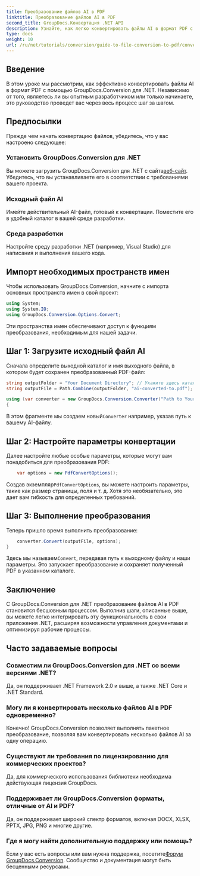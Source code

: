 ```yaml
---
title: Преобразование файлов AI в PDF
linktitle: Преобразование файлов AI в PDF
second_title: GroupDocs.Конвертация .NET API
description: Узнайте, как легко конвертировать файлы AI в формат PDF с помощью GroupDocs.Conversion для .NET. Это руководство проведет вас через процесс установки, настройки кода и конвертации.
type: docs
weight: 10
url: /ru/net/tutorials/conversion/guide-to-file-conversion-to-pdf/converting-ai-to-pdf/
---
```

## Введение

В этом уроке мы рассмотрим, как эффективно конвертировать файлы AI в формат PDF с помощью GroupDocs.Conversion для .NET. Независимо от того, являетесь ли вы опытным разработчиком или только начинаете, это руководство проведет вас через весь процесс шаг за шагом.

## Предпосылки

Прежде чем начать конвертацию файлов, убедитесь, что у вас настроено следующее:

### Установить GroupDocs.Conversion для .NET

 Вы можете загрузить GroupDocs.Conversion для .NET с сайта[веб-сайт](https://releases.groupdocs.com/conversion/net/). Убедитесь, что вы устанавливаете его в соответствии с требованиями вашего проекта.

### Исходный файл AI

Имейте действительный AI-файл, готовый к конвертации. Поместите его в удобный каталог в вашей среде разработки.

### Среда разработки

Настройте среду разработки .NET (например, Visual Studio) для написания и выполнения вашего кода.

## Импорт необходимых пространств имен

Чтобы использовать GroupDocs.Conversion, начните с импорта основных пространств имен в свой проект:

```csharp
using System;
using System.IO;
using GroupDocs.Conversion.Options.Convert;
```
Эти пространства имен обеспечивают доступ к функциям преобразования, необходимым для нашей задачи.

## Шаг 1: Загрузите исходный файл AI

Сначала определите выходной каталог и имя выходного файла, в котором будет сохранен преобразованный PDF-файл:

```csharp
string outputFolder = "Your Document Directory"; // Укажите здесь каталог ваших документов
string outputFile = Path.Combine(outputFolder, "ai-converted-to.pdf");

using (var converter = new GroupDocs.Conversion.Converter("Path to Your AI File"))
{
```

 В этом фрагменте мы создаем новый`Converter` например, указав путь к вашему AI-файлу.

## Шаг 2: Настройте параметры конвертации

Далее настройте любые особые параметры, которые могут вам понадобиться для преобразования PDF:

```csharp
    var options = new PdfConvertOptions();
```
 Создав экземпляр`PdfConvertOptions`, вы можете настроить параметры, такие как размер страницы, поля и т. д. Хотя это необязательно, это дает вам гибкость для определенных требований.

## Шаг 3: Выполнение преобразования

Теперь пришло время выполнить преобразование:

```csharp
    converter.Convert(outputFile, options);
}
```
 Здесь мы называем`Convert`, передавая путь к выходному файлу и наши параметры. Это запускает преобразование и сохраняет полученный PDF в указанном каталоге.

## Заключение

С GroupDocs.Conversion для .NET преобразование файлов AI в PDF становится бесшовным процессом. Выполнив шаги, описанные выше, вы можете легко интегрировать эту функциональность в свои приложения .NET, расширяя возможности управления документами и оптимизируя рабочие процессы.

## Часто задаваемые вопросы

### Совместим ли GroupDocs.Conversion для .NET со всеми версиями .NET?

Да, он поддерживает .NET Framework 2.0 и выше, а также .NET Core и .NET Standard.

### Могу ли я конвертировать несколько файлов AI в PDF одновременно?

Конечно! GroupDocs.Conversion позволяет выполнять пакетное преобразование, позволяя вам конвертировать несколько файлов AI за одну операцию.

### Существуют ли требования по лицензированию для коммерческих проектов?

Да, для коммерческого использования библиотеки необходима действующая лицензия GroupDocs.

### Поддерживает ли GroupDocs.Conversion форматы, отличные от AI и PDF?

Да, он поддерживает широкий спектр форматов, включая DOCX, XLSX, PPTX, JPG, PNG и многие другие.

### Где я могу найти дополнительную поддержку или помощь?

 Если у вас есть вопросы или вам нужна поддержка, посетите[Форум GroupDocs.Conversion](https://forum.groupdocs.com/c/conversion/11). Сообщество и документация могут быть бесценными ресурсами.